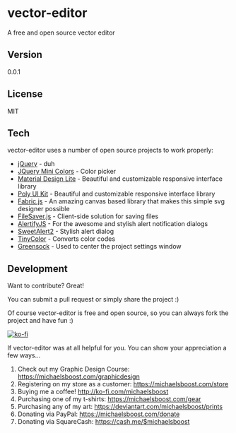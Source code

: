 vector-editor
===================

A free and open source vector editor

Version
-------------

0.0.1

License
-------------

MIT

Tech
-------------

vector-editor uses a number of open source projects to work properly:

* [jQuery](http://jquery.com/) - duh
* [JQuery Mini Colors](https://labs.abeautifulsite.net/jquery-minicolors/) - Color picker
* [Material Design Lite](https://getmdl.io/) - Beautiful and customizable responsive interface library
* [Poly UI Kit](https://github.com/Guilh/Poly) - Beautiful and customizable responsive interface library
* [Fabric.js](http://fabricjs.com/) - An amazing canvas based library that makes this simple svg designer possible
* [FileSaver.js](https://github.com/eligrey/FileSaver.js/) - Client-side solution for saving files
* [AlertifyJS](http://alertifyjs.com/) - For the awesome and stylish alert notification dialogs
* [SweetAlert2](https://sweetalert2.github.io/) - Stylish alert dialog
* [TinyColor](https://github.com/bgrins/TinyColor) - Converts color codes
* [Greensock](https://greensock.com/) - Used to center the project settings window

Development
-------------

Want to contribute? Great!  

You can submit a pull request or simply share the project :)

Of course vector-editor is free and open source, so you can always fork the project and have fun :)

[![ko-fi](https://az743702.vo.msecnd.net/cdn/kofi2.png?v=0)](https://ko-fi.com/michaelsboost)

If vector-editor was at all helpful for you. You can show your appreciation a few ways...

1) Check out my Graphic Design Course: https://michaelsboost.com/graphicdesign
2) Registering on my store as a customer: https://michaelsboost.com/store
3) Buying me a coffee! http://ko-fi.com/michaelsboost
4) Purchasing one of my t-shirts: https://michaelsboost.com/gear
5) Purchasing any of my art: https://deviantart.com/michaelsboost/prints
6) Donating via PayPal: https://michaelsboost.com/donate
7) Donating via SquareCash: https://cash.me/$michaelsboost
